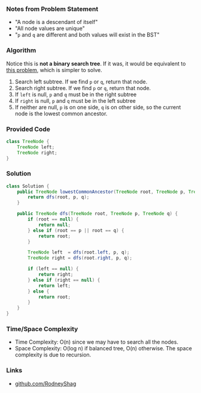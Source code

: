 ### Notes from Problem Statement

- "A node is a descendant of itself"
- "All node values are unique"
- "`p` and `q` are different and both values will exist in the BST"

### Algorithm

Notice this is __not a binary search tree__. If it was, it would be equivalent to [this problem](https://leetcode.com/problems/lowest-common-ancestor-of-a-binary-search-tree/), which is simpler to solve.

1. Search left subtree. If we find `p` or `q`, return that node.
1. Search right subtree. If we find `p` or `q`, return that node.
1. If `left` is null, `p` and `q` must be in the right subtree
1. If `right` is null, `p` and `q` must be in the left subtree
1. If neither are null, `p` is on one side, `q` is on other side, so the current node is the lowest common ancestor.

### Provided Code

```java
class TreeNode {
    TreeNode left;
    TreeNode right;
}
```

### Solution

```java
class Solution {
    public TreeNode lowestCommonAncestor(TreeNode root, TreeNode p, TreeNode q) {
        return dfs(root, p, q);
    }

    public TreeNode dfs(TreeNode root, TreeNode p, TreeNode q) {
        if (root == null) {
            return null;
        } else if (root == p || root == q) {
            return root;
        }

        TreeNode left  = dfs(root.left, p, q);
        TreeNode right = dfs(root.right, p, q);

        if (left == null) {
            return right;
        } else if (right == null) {
            return left;
        } else {
            return root;
        }
    }
}
```

### Time/Space Complexity

-  Time Complexity: O(n) since we may have to search all the nodes.
- Space Complexity: O(log n) if balanced tree, O(n) otherwise. The space complexity is due to recursion.

### Links

- [github.com/RodneyShag](https://github.com/RodneyShag)
